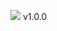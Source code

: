 ![](http://ec2-54-84-168-110.compute-1.amazonaws.com/tfs/DefaultCollection/_apis/public/build/definitions/3d2655b1-3ba5-4a12-a4de-ccc890990afe/5/badge)
<span id='appversion'>v1.0.0</span>
